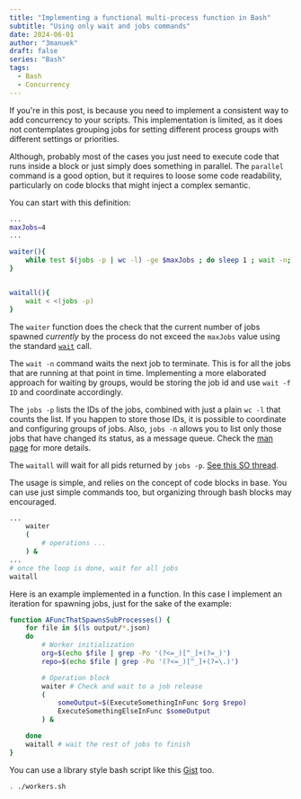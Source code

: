 ```yaml
---
title: "Implementing a functional multi-process function in Bash"
subtitle: "Using only wait and jobs commands"
date: 2024-06-01
author: "3manuek"
draft: false
series: "Bash"
tags:
  - Bash
  - Concurrency
---
```



If you're in this post, is because you need to implement a consistent way to add concurrency to your scripts.
This implementation is limited, as it does not contemplates grouping jobs for setting different process
groups with different settings or priorities.

Although, probably most of the cases you just need to execute code that runs inside a block or just simply
does something in parallel. The `parallel` command is a good option, but it requires to loose some code readability,
particularly on code blocks that might inject a complex semantic.

You can start with this definition:

```bash
...
maxJobs=4
...

waiter(){
    while test $(jobs -p | wc -l) -ge $maxJobs ; do sleep 1 ; wait -n; done
}


waitall(){
    wait < <(jobs -p)
}

```

The `waiter` function does the check that the current number of jobs spawned _currently_ by the process do not exceed
the `maxJobs` value using the standard [`wait`][2] call. 

The `wait -n` command waits the next job to terminate. This is for all the jobs that are running at that point in time.
Implementing a more elaborated approach for waiting by groups, would be storing the job id and use `wait -f ID` and coordinate
accordingly.

The `jobs -p` lists the IDs of the jobs, combined with just a plain `wc -l` that counts the list. If you happen to store those
IDs, it is possible to coordinate and configuring groups of jobs. Also, `jobs -n` allows you to list only those jobs that have
changed its status, as a message queue. Check the [man page][1] for more details.

The `waitall` will wait for all pids returned by `jobs -p`. [See this SO thread][3].

The usage is simple, and relies on the concept of code blocks in base. You can use just simple commands too, but organizing
through bash blocks may encouraged.

```bash
...
    waiter
    (
        # operations ...
    ) &
...
# once the loop is done, wait for all jobs
waitall 
```

Here is an example implemented in a function. In this case I implement an iteration for spawning jobs, just for the sake of the
example:

```bash
function AFuncThatSpawnsSubProcesses() {
    for file in $(ls output/*.json)
    do
        # Worker initialization
        org=$(echo $file | grep -Po '(?<=_)[^_]+(?=_)')
        repo=$(echo $file | grep -Po '(?<=_)[^_]+(?=\.)')

        # Operation block
        waiter # Check and wait to a job release
        (
            someOutput=$(ExecuteSomethingInFunc $org $repo)
            ExecuteSomethingElseInFunc $someOutput
        ) &

    done
    waitall # wait the rest of jobs to finish
}

```

You can use a library style bash script like this [Gist](https://gist.github.com/3manuek/453e7dff8234da19057ad7c59e69eb3e) too.

```bash
. ./workers.sh
```


[1]: https://linuxcommand.org/lc3_man_pages/jobsh.html
[2]: https://linuxcommand.org/lc3_man_pages/waith.html
[3]: https://stackoverflow.com/a/36038185/3264121